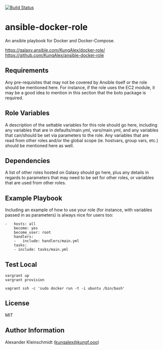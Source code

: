 [![Build Status](https://travis-ci.org/kungalex/ansible-docker-role.svg?branch=master)](https://travis-ci.org/KungAlex/ansible-docker-role)

ansible-docker-role
=========

An ansible playbook for Docker and Docker-Compose.

https://galaxy.ansible.com/KungAlex/docker-role/
https://github.com/KungAlex/ansible-docker-role

Requirements
------------

Any pre-requisites that may not be covered by Ansible itself or the role should be mentioned here. For instance, if the role uses the EC2 module, it may be a good idea to mention in this section that the boto package is required.

Role Variables
--------------

A description of the settable variables for this role should go here, including any variables that are in defaults/main.yml, vars/main.yml, and any variables that can/should be set via parameters to the role. Any variables that are read from other roles and/or the global scope (ie. hostvars, group vars, etc.) should be mentioned here as well.

Dependencies
------------

A list of other roles hosted on Galaxy should go here, plus any details in regards to parameters that may need to be set for other roles, or variables that are used from other roles.

Example Playbook
----------------

Including an example of how to use your role (for instance, with variables passed in as parameters) is always nice for users too:
    
    -   hosts: all
        become: yes
        become_user: root
        handlers:
        -   include: handlers/main.yml
        tasks:
        - include: tasks/main.yml


Test Local
----------
    vargrant up
    vargrant provision
    
    vagrant ssh -c 'sudo docker run -t -i ubuntu /bin/bash'


License
-------

MIT

Author Information
------------------

Alexander Kleinschmidt (kungalex@kungf.ooo)